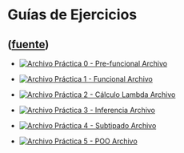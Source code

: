 # Guías de Ejercicios
([fuente](https://campus.exactas.uba.ar/course/view.php?id=1059&section=7))
---
  - [ ![Archivo](https://campus.exactas.uba.ar/theme/image.php/magazine/core/1462913092/f/pdf) Práctica 0 - Pre-funcional  Archivo  ](https://campus.exactas.uba.ar/mod/resource/view.php?id=57220)

  - [ ![Archivo](https://campus.exactas.uba.ar/theme/image.php/magazine/core/1462913092/f/pdf) Práctica 1 - Funcional  Archivo  ](https://campus.exactas.uba.ar/mod/resource/view.php?id=57221)

  - [ ![Archivo](https://campus.exactas.uba.ar/theme/image.php/magazine/core/1462913092/f/pdf) Práctica 2 - Cálculo Lambda  Archivo  ](https://campus.exactas.uba.ar/mod/resource/view.php?id=57713)

  - [ ![Archivo](https://campus.exactas.uba.ar/theme/image.php/magazine/core/1462913092/f/pdf) Práctica 3 - Inferencia  Archivo  ](https://campus.exactas.uba.ar/mod/resource/view.php?id=58381)

  - [ ![Archivo](https://campus.exactas.uba.ar/theme/image.php/magazine/core/1462913092/f/pdf) Práctica 4 - Subtipado  Archivo  ](https://campus.exactas.uba.ar/mod/resource/view.php?id=58878)

  - [ ![Archivo](https://campus.exactas.uba.ar/theme/image.php/magazine/core/1462913092/f/pdf) Práctica 5 - POO  Archivo  ](https://campus.exactas.uba.ar/mod/resource/view.php?id=58898)

